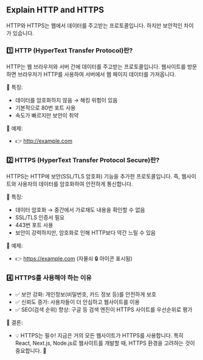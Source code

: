 ## Explain HTTP and HTTPS
HTTP와 HTTPS는 웹에서 데이터를 주고받는 프로토콜입니다. 하지만 보안적인 차이가 있습니다.

### 1️⃣ HTTP (HyperText Transfer Protocol)란?
HTTP는 웹 브라우저와 서버 간에 데이터를 주고받는 프로토콜입니다.
웹사이트를 방문하면 브라우저가 HTTP를 사용하여 서버에서 웹 페이지 데이터를 가져옵니다.

🔹 특징:
- 데이터를 암호화하지 않음 → 해킹 위험이 있음
- 기본적으로 80번 포트 사용
- 속도가 빠르지만 보안이 취약

📌 예제:
- 👉 http://example.com

### 2️⃣ HTTPS (HyperText Transfer Protocol Secure)란?
HTTPS는 HTTP에 보안(SSL/TLS 암호화) 기능을 추가한 프로토콜입니다.
즉, 웹사이트와 사용자의 데이터를 암호화하여 안전하게 통신합니다.

🔹 특징:
- 데이터 암호화 → 중간에서 가로채도 내용을 확인할 수 없음
- SSL/TLS 인증서 필요
- 443번 포트 사용
- 보안이 강력하지만, 암호화로 인해 HTTP보다 약간 느릴 수 있음

📌 예제:
- 👉 https://example.com (자물쇠 🔒 아이콘 표시됨)


### 4️⃣ HTTPS를 사용해야 하는 이유
- ✅ 보안 강화: 개인정보(비밀번호, 카드 정보 등)를 안전하게 보호
- ✅ 신뢰도 증가: 사용자들이 더 안심하고 웹사이트를 이용
- ✅ SEO(검색 순위) 향상: 구글 등 검색 엔진이 HTTPS 사이트를 우선순위로 평가

📌 결론:
- 💡 HTTPS는 필수! 지금은 거의 모든 웹사이트가 HTTPS를 사용합니다.
특히 React, Next.js, Node.js로 웹사이트를 개발할 때, HTTPS 환경을 고려하는 것이 중요합니다. 🚀
